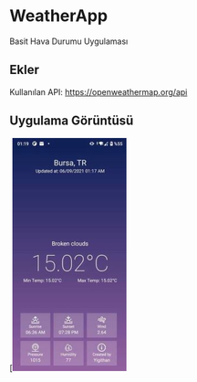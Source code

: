 # WeatherApp
Basit Hava Durumu Uygulaması

## Ekler

Kullanılan API: https://openweathermap.org/api
  
## Uygulama Görüntüsü

[![image](https://github.com/eryigithan16/WeatherApp/blob/master/app/src/main/res/drawable/appfoto.jpg?raw=true)  
